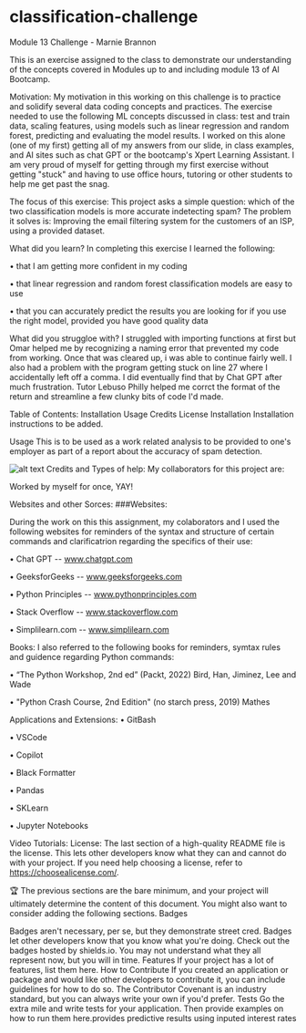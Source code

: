 # classification-challenge
Module 13 Challenge - Marnie Brannon

This is an exercise assigned to the class to demonstrate our understanding of the concepts covered in Modules up to and including module 13 of AI Bootcamp.

Motivation:
My motivation in this working on this challenge is to practice and solidify several data coding concepts and practices. The exercise needed to use the following ML concepts discussed in class: test and train data, scaling features, using models such as linear regression and random forest, predicting and evaluating the model results. I worked on this alone (one of my first) getting all of my answers from our slide, in class examples, and AI sites such as chat GPT or the bootcamp's Xpert Learning Assistant.  I am very proud of myself for getting through my first exercise without getting "stuck" and having to use office hours, tutoring or other students to help me get past the snag.  

The focus of this exercise:
This project asks a simple question: which of the two classification models is more accurate indetecting spam? The problem it solves is: Improving the email filtering system for the customers of an ISP, using a provided dataset.

What did you learn?
In completing this exercise I learned the following: 

• that I am getting more confident in my coding

• that linear regression and random forest classification models are easy to use

• that you can accurately predict the results you are looking for if you use the right model,
provided you have good quality data

What did you struggloe with?
I struggled with importing functions at first but Omar helped me by recognizing a naming error that prevented my code from working. Once that was cleared up, i was able to continue fairly well.
I also had a problem with the program getting stuck on line 27 where I accidentally left off a comma. I did eventually find that by Chat GPT after much frustration. Tutor Lebuso Philly helped me corrct the format of the return and streamline a few clunky bits of code I'd made.

Table of Contents:
Installation
Usage
Credits
License
Installation
Installation instructions to be added.

Usage
This is to be used as a work related analysis to be provided to one's employer as part of a report about the accuracy of spam detection.

![alt text](assets/images/screenshot.png)
Credits and Types of help:
My collaborators for this project are:

Worked by myself for once, YAY!


Websites and other Sorces:
###Websites:

During the work on this this assignment, my colaborators and I used the following websites for reminders of the syntax and structure of certain commands and clarificatrion regarding the specifics of their use:

• Chat GPT -- www.chatgpt.com

• GeeksforGeeks -- www.geeksforgeeks.com

• Python Principles -- www.pythonprinciples.com

• Stack Overflow -- www.stackoverflow.com

• Simplilearn.com -- www.simplilearn.com

Books:
I also referred to the following books for reminders, symtax rules and guidence regarding Python commands:

• “The Python Workshop, 2nd ed” (Packt, 2022) Bird, Han, Jiminez, Lee and Wade

• "Python Crash Course, 2nd Edition" (no starch press, 2019) Mathes

Applications and Extensions:
• GitBash

• VSCode

• Copilot

• Black Formatter

• Pandas

• SKLearn

• Jupyter Notebooks


Video Tutorials:
License:
The last section of a high-quality README file is the license. This lets other developers know what they can and cannot do with your project. If you need help choosing a license, refer to https://choosealicense.com/.

🏆 The previous sections are the bare minimum, and your project will ultimately determine the content of this document. You might also want to consider adding the following sections. Badges

Badges aren't necessary, per se, but they demonstrate street cred. Badges let other developers know that you know what you're doing. Check out the badges hosted by shields.io. You may not understand what they all represent now, but you will in time. Features If your project has a lot of features, list them here. How to Contribute If you created an application or package and would like other developers to contribute it, you can include guidelines for how to do so. The Contributor Covenant is an industry standard, but you can always write your own if you'd prefer. Tests Go the extra mile and write tests for your application. Then provide examples on how to run them here.provides predictive results using inputed interest rates
